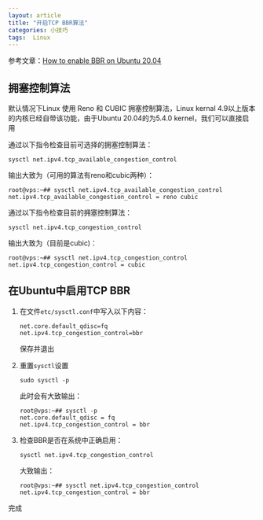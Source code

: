 ```yaml
---
layout: article
title: "开启TCP BBR算法"
categories: 小技巧
tags:  Linux
---
```


参考文章：[How to enable BBR on Ubuntu 20.04](https://wiki.crowncloud.net/?How_to_enable_BBR_on_Ubuntu_20_04)

## 拥塞控制算法

默认情况下Linux 使用 Reno 和 CUBIC 拥塞控制算法，Linux kernal 4.9以上版本的内核已经自带该功能，由于Ubuntu 20.04的为5.4.0 kernel，我们可以直接启用

通过以下指令检查目前可选择的拥塞控制算法：

```shell
sysctl net.ipv4.tcp_available_congestion_control
```

输出大致为（可用的算法有reno和cubic两种）：

```shell
root@vps:~## sysctl net.ipv4.tcp_available_congestion_control
net.ipv4.tcp_available_congestion_control = reno cubic
```

通过以下指令检查目前的拥塞控制算法：

```shell
sysctl net.ipv4.tcp_congestion_control
```

输出大致为（目前是cubic)：

```shell
root@vps:~## sysctl net.ipv4.tcp_congestion_control
net.ipv4.tcp_congestion_control = cubic
```

## 在Ubuntu中启用TCP BBR

1. 在文件`etc/sysctl.conf`中写入以下内容：

   ```shell
   net.core.default_qdisc=fq
   net.ipv4.tcp_congestion_control=bbr
   ```

   保存并退出
2. 重置`sysctl`设置

   ```shell
   sudo sysctl -p
   ```

   此时会有大致输出：

   ```shell
   root@vps:~## sysctl -p
   net.core.default_qdisc = fq
   net.ipv4.tcp_congestion_control = bbr
   ```

3. 检查BBR是否在系统中正确启用：

   ```shell
   sysctl net.ipv4.tcp_congestion_control
   ```

   大致输出：

   ```shell
   root@vps:~## sysctl net.ipv4.tcp_congestion_control
   net.ipv4.tcp_congestion_control = bbr
   ```

完成

